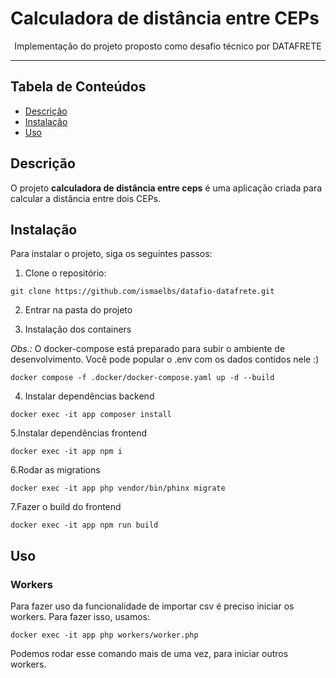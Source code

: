 # Calculadora de distância entre CEPs
<p align="center">Implementação do projeto proposto como desafio técnico por DATAFRETE</p>

---

## Tabela de Conteúdos

- [Descrição](#descrição)
- [Instalação](#instalação)
- [Uso](#uso)

## Descrição
O projeto **calculadora de distância  entre ceps** é uma aplicação criada para calcular a distância entre dois CEPs.

## Instalação
Para instalar o projeto, siga os seguintes passos:

1. Clone o repositório:
```
git clone https://github.com/ismaelbs/datafio-datafrete.git
```
2. Entrar na pasta do projeto

3. Instalação dos containers

*Obs.:* O docker-compose está preparado para subir o ambiente de desenvolvimento.
    Você pode popular o .env com os dados contidos nele :)
```
docker compose -f .docker/docker-compose.yaml up -d --build
```
4. Instalar dependências backend
```
docker exec -it app composer install
```
5.Instalar dependências frontend
```
docker exec -it app npm i
```
6.Rodar as migrations
```
docker exec -it app php vendor/bin/phinx migrate
```
7.Fazer o build do frontend
```
docker exec -it app npm run build
```
## Uso

### Workers
Para fazer uso da funcionalidade de importar csv é preciso iniciar os workers. Para fazer isso, usamos:
```
docker exec -it app php workers/worker.php
```
Podemos rodar esse comando mais de uma vez, para iniciar outros workers.

